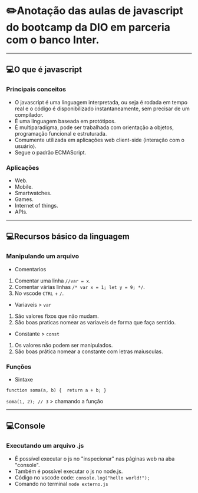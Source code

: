 # ✏️Anotação das aulas de javascript do bootcamp da DIO em parceria com o banco Inter.

---
## 💻O que é javascript

### Principais conceitos
 - O javascript é uma linguagem interpretada, ou seja é rodada em tempo real e o código é disponibilizado instantaneamente, sem precisar de um compilador.
 - É uma linguagem baseada em protótipos.
 - É multiparadigma, pode ser trabalhada com orientação a objetos, programação funcional e estruturada.
 - Comumente utilizada em aplicações web client-side (interação com o usuário).
 - Segue o padrão ECMAScript.

### Aplicações
 - Web.
 - Mobile.
 - Smartwatches.
 - Games.
 - Internet of things.
 - APIs.

---

## 💻Recursos básico da linguagem

### Manipulando um arquivo
 - Comentarios
1. Comentar uma linha `//var = x`.
2. Comentar várias linhas `/* var x = 1; let y = 9; */`.
3. No vscode `CTRL` + `/`.
 - Variaveis > `var`
1. São valores fixos que não mudam. 
2. São boas praticas nomear as variaveis de forma que faça sentido.
 - Constante > `const`
1. Os valores não podem ser manipulados.
2. São boas prática nomear a constante com letras maiusculas. 

### Funções
 - Sintaxe <br>

`function soma(a, b) { 
    return a + b;
}`

`soma(1, 2); // 3` > chamando a função

---

## 💻Console

### Executando um arquivo .js
 - É possível executar o js no "inspecionar" nas páginas web na aba "console".
 - Também é possível executar o js no node.js.
 - Código no vscode code: `console.log("hello world!");`
 - Comando no terminal `node externo.js`









